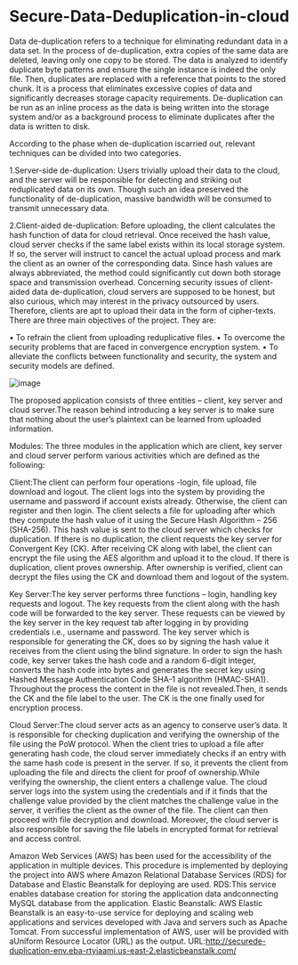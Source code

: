 # Secure-Data-Deduplication-in-cloud
Data de-duplication refers to a technique for eliminating redundant data in a data set. In the process of de-duplication, extra copies of the same data are deleted, leaving only one copy to be stored. The data is analyzed to identify duplicate byte patterns and ensure the single instance is indeed the only file. Then, duplicates are replaced with a reference that points to the stored chunk. It is a process that eliminates excessive copies of data and significantly decreases storage capacity requirements. De-duplication can be run as an inline process as the data is being written into the storage system and/or as a background process to eliminate duplicates after the data is written to disk.

According to the phase when de-duplication iscarried out, relevant techniques can be divided into two categories.

1.Server-side de-duplication: Users trivially upload their data to the cloud, and the server will be responsible for detecting and striking out reduplicated data on its own. Though such an idea preserved the functionality of de-duplication, massive bandwidth will be consumed to transmit unnecessary data.

2.Client-aided de-duplication: Before uploading, the client calculates the hash function of data for cloud retrieval. Once received the hash value, cloud server checks if the same label exists within its local storage system. If so, the server will instruct to cancel the actual upload process and mark the client as an owner of the corresponding data. Since hash values are always abbreviated, the method could significantly cut down both storage space and transmission overhead. Concerning security issues of client-aided data de-duplication, cloud servers are supposed to be honest, but also curious, which may interest in the privacy outsourced by users. Therefore, clients are apt to upload their data in the form of cipher-texts.
There are three main objectives of the project. They are:

• To refrain the client from uploading reduplicative files. • To overcome the security problems that are faced in convergence encryption system. • To alleviate the conflicts between functionality and security, the system and security models are defined.

![image](https://user-images.githubusercontent.com/57660106/123448251-559eac80-d5f8-11eb-87f3-be30577b9c3e.png)


The proposed application consists of three entities – client, key server and cloud server.The reason behind introducing a key server is to make sure that nothing about the user’s plaintext can be learned from uploaded information.

Modules: The three modules in the application which are client, key server and cloud server perform various activities which are defined as the following:

Client:The client can perform four operations -login, file upload, file download and logout. The client logs into the system by providing the username and password if account exists already. Otherwise, the client can register and then login. The client selects a file for uploading after which they compute the hash value of it using the Secure Hash Algorithm – 256 (SHA-256). This hash value is sent to the cloud server which checks for duplication. If there is no duplication, the client requests the key server for Convergent Key (CK). After receiving CK along with label, the client can encrypt the file using the AES algorithm and upload it to the cloud. If there is duplication, client proves ownership. After ownership is verified, client can decrypt the files using the CK and download them and logout of the system.

Key Server:The key server performs three functions – login, handling key requests and logout. The key requests from the client along with the hash code will be forwarded to the key server. These requests can be viewed by the key server in the key request tab after logging in by providing credentials i.e., username and password. The key server which is responsible for generating the CK, does so by signing the hash value it receives from the client using the blind signature. In order to sign the hash code, key server takes the hash code and a random 6-digit integer, converts the hash code into bytes and generates the secret key using Hashed Message Authentication Code SHA-1 algorithm (HMAC-SHA1). Throughout the process the content in the file is not revealed.Then, it sends the CK and the file label to the user. The CK is the one finally used for encryption process.

Cloud Server:The cloud server acts as an agency to conserve user’s data. It is responsible for checking duplication and verifying the ownership of the file using the PoW protocol. When the client tries to upload a file after generating hash code, the cloud server immediately checks if an entry with the same hash code is present in the server. If so, it prevents the client from uploading the file and directs the client for proof of ownership.While verifying the ownership, the client enters a challenge value. The cloud server logs into the system using the credentials and if it finds that the challenge value provided by the client matches the challenge value in the server, it verifies the client as the owner of the file. The client can then proceed with file decryption and download. Moreover, the cloud server is also responsible for saving the file labels in encrypted format for retrieval and access control.

Amazon Web Services (AWS) has been used for the accessibility of the application in multiple devices. This procedure is implemented by deploying the project into AWS where Amazon Relational Database Services (RDS) for Database and Elastic Beanstalk for deploying are used. RDS:This service enables database creation for storing the application data andconnecting MySQL database from the application. Elastic Beanstalk: AWS Elastic Beanstalk is an easy-to-use service for deploying and scaling web applications and services developed with Java and servers such as Apache Tomcat. From successful implementation of AWS, user will be provided with aUniform Resource Locator (URL) as the output. URL:http://securede-duplication-env.eba-rtyiaami.us-east-2.elasticbeanstalk.com/
